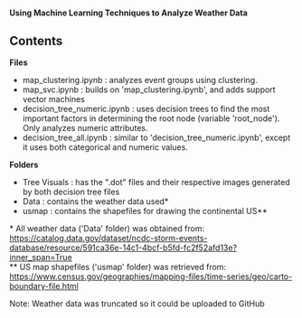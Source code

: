 #### __Using Machine Learning Techniques to Analyze Weather Data__

## __Contents__<br>
__Files__<br>
- map_clustering.ipynb : analyzes event groups using clustering.<br>
- map\_svc.ipynb : builds on 'map_clustering.ipynb', and adds support vector machines<br>
- decision\_tree_numeric.ipynb : uses decision trees to find the most important factors in determining the root node (variable 'root\_node'). Only analyzes numeric attributes.<br>
- decision\_tree\_all.ipynb : similar to 'decision\_tree_numeric.ipynb', except it uses both categorical and numeric values.<br>

__Folders__<br>
- Tree Visuals : has the ".dot" files and their respective images generated by both decision tree files<br>
- Data : contains the weather data used\*<br>
- usmap : contains the shapefiles for drawing the continental US\*\*

\* All weather data ('Data' folder) was obtained from: https://catalog.data.gov/dataset/ncdc-storm-events-database/resource/591ca36e-14c1-4bcf-b5fd-fc2f52afd13e?inner_span=True<br>
\*\* US map shapefiles ('usmap' folder) was retrieved from: https://www.census.gov/geographies/mapping-files/time-series/geo/carto-boundary-file.html<br>

Note: Weather data was truncated so it could be uploaded to GitHub
